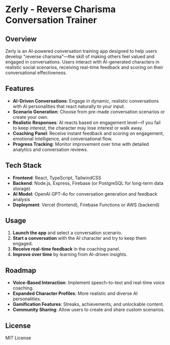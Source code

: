 # Zerly - Reverse Charisma Conversation Trainer

## Overview

Zerly is an AI-powered conversation training app designed to help users develop "reverse charisma"—the skill of making others feel valued and engaged in conversations. Users interact with AI-generated characters in realistic social scenarios, receiving real-time feedback and scoring on their conversational effectiveness.

## Features

- **AI-Driven Conversations**: Engage in dynamic, realistic conversations with AI personalities that react naturally to your input.
- **Scenario Generation**: Choose from pre-made conversation scenarios or create your own.
- **Realistic Responses**: AI reacts based on engagement level—if you fail to keep interest, the character may lose interest or walk away.
- **Coaching Panel**: Receive instant feedback and scoring on engagement, emotional intelligence, and conversational flow.
- **Progress Tracking**: Monitor improvement over time with detailed analytics and conversation reviews.

## Tech Stack

- **Frontend**: React, TypeScript, TailwindCSS
- **Backend**: Node.js, Express, Firebase (or PostgreSQL for long-term data storage)
- **AI Model**: OpenAI GPT-4o for conversation generation and feedback analysis
- **Deployment**: Vercel (frontend), Firebase Functions or AWS (backend)

## Usage

1. **Launch the app** and select a conversation scenario.
2. **Start a conversation** with the AI character and try to keep them engaged.
3. **Receive real-time feedback** in the coaching panel.
4. **Improve over time** by learning from AI-driven insights.

## Roadmap

- **Voice-Based Interaction**: Implement speech-to-text and real-time voice coaching.
- **Expanded Character Profiles**: More realistic and diverse AI personalities.
- **Gamification Features**: Streaks, achievements, and unlockable content.
- **Community Sharing**: Allow users to create and share custom scenarios.

## License

MIT License
